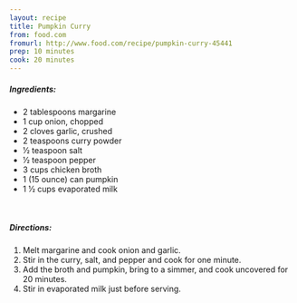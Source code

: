 ```yaml
---
layout: recipe
title: Pumpkin Curry
from: food.com
fromurl: http://www.food.com/recipe/pumpkin-curry-45441
prep: 10 minutes
cook: 20 minutes
---
```


##### Ingredients:

* 2 tablespoons margarine
* 1 cup onion, chopped
* 2 cloves garlic, crushed
* 2 teaspoons curry powder
* 1⁄2 teaspoon salt
* 1⁄2 teaspoon pepper
* 3 cups chicken broth
* 1 (15 ounce) can pumpkin
* 1 1⁄2 cups evaporated milk


<br>

##### Directions:

1. Melt margarine and cook onion and garlic.
2. Stir in the curry, salt, and pepper and cook for one minute.
3. Add the broth and pumpkin, bring to a simmer, and cook uncovered for 20 minutes.
4. Stir in evaporated milk just before serving.
